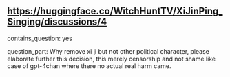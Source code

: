 ## https://huggingface.co/WitchHuntTV/XiJinPing_Singing/discussions/4

contains_question: yes

question_part: Why remove xi ji but not other political character, please elaborate further this decision, this merely censorship and not shame like case of gpt-4chan where there no actual real harm came.